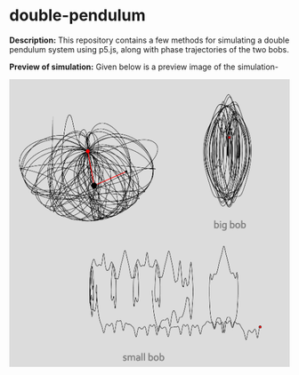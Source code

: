 # double-pendulum

**Description:** This repository contains a few methods for simulating a double pendulum system using p5.js, along with phase trajectories of the two bobs.

**Preview of simulation:** Given below is a preview image of the simulation-

![double_pendulum](https://github.com/Omkar-1401/double-pendulum/blob/main/double_pendulum.png)

